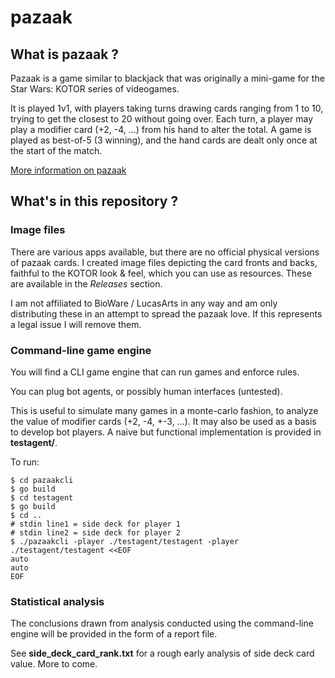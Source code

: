 # pazaak

## What is pazaak ?

Pazaak is a game similar to blackjack that was originally a mini-game for the Star Wars: KOTOR series of videogames.

It is played 1v1, with players taking turns drawing cards ranging from 1 to 10, trying to get the closest to 20 without going over.
Each turn, a player may play a modifier card (+2, -4, ...) from his hand to alter the total.
A game is played as best-of-5 (3 winning), and the hand cards are dealt only once at the start of the match.

[More information on pazaak](http://starwars.wikia.com/wiki/Pazaak/Legends)

## What's in this repository ?

### Image files

There are various apps available, but there are no official physical versions of pazaak cards.
I created image files depicting the card fronts and backs, faithful to the KOTOR look  & feel, which you can use as resources.
These are available in the *Releases* section.

I am not affiliated to BioWare / LucasArts in any way and am only distributing these in an attempt to spread the pazaak love.
If this represents a legal issue I will remove them.

### Command-line game engine

You will find a CLI game engine that can run games and enforce rules.

You can plug bot agents, or possibly human interfaces (untested).

This is useful to simulate many games in a monte-carlo fashion, to analyze the value of modifier cards (+2, -4, +-3, ...).
It may also be used as a basis to develop bot players. A naive but functional implementation is provided in **testagent/**.

To run:

```shell
$ cd pazaakcli
$ go build
$ cd testagent
$ go build
$ cd ..
# stdin line1 = side deck for player 1
# stdin line2 = side deck for player 2
$ ./pazaakcli -player ./testagent/testagent -player ./testagent/testagent <<EOF
auto
auto
EOF
```

### Statistical analysis

The conclusions drawn from analysis conducted using the command-line engine will be provided in the form of a report file.

See **side_deck_card_rank.txt** for a rough early analysis of side deck card value. More to come.
